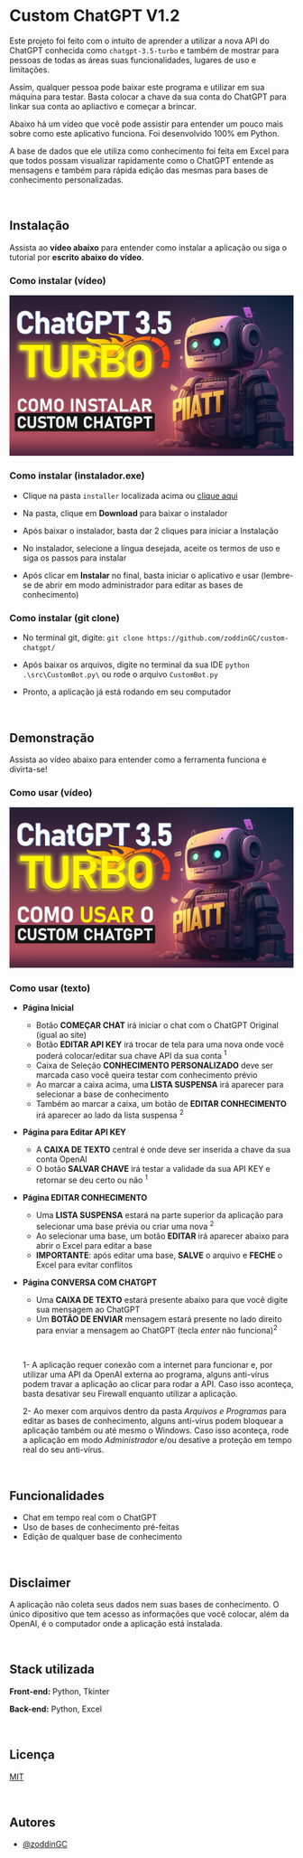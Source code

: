 
# Custom ChatGPT V1.2

Este projeto foi feito com o intuito de aprender a utilizar a nova API do ChatGPT conhecida como `chatgpt-3.5-turbo` e também de mostrar para pessoas de todas as áreas suas funcionalidades, lugares de uso e limitações.

Assim, qualquer pessoa pode baixar este programa e utilizar em sua máquina para testar. Basta colocar a chave da sua conta do ChatGPT para linkar sua conta ao apliactivo e começar a brincar.

Abaixo há um vídeo que você pode assistir para entender um pouco mais sobre como este aplicativo funciona. Foi desenvolvido 100% em Python.

A base de dados que ele utiliza como conhecimento foi feita em Excel para que todos possam visualizar rapidamente como o ChatGPT entende as mensagens e também para rápida edição das mesmas para bases de conhecimento personalizadas.

&nbsp;
## Instalação

Assista ao **vídeo abaixo** para entender como instalar a aplicação ou siga o tutorial por **escrito abaixo do vídeo**.

### Como instalar (vídeo)

[![COMO INSTALAR CUSTOM CHATGPT](https://github.com/zoddinGC/custom-chatgpt/blob/main/youtube/Installer%20image.png?raw=true)](https://www.youtube.com/watch?v=dvWfFrWAgmo "Instalação Custom ChatGPT")

### Como instalar (instalador.exe)

- Clique na pasta `installer` localizada acima ou [clique aqui](https://github.com/zoddinGC/custom-chatgpt/blob/main/installer/customChatGPT_WINDOWS_1.2_setup.exe)

- Na pasta, clique em **Download** para baixar o instalador

- Após baixar o instalador, basta dar 2 cliques para iniciar a Instalação

- No instalador, selecione a língua desejada, aceite os termos de uso e siga os passos para instalar

- Após clicar em **Instalar** no final, basta iniciar o aplicativo e usar (lembre-se de abrir em modo administrador para editar as bases de conhecimento)

### Como instalar (git clone)

- No terminal git, digite: `git clone https://github.com/zoddinGC/custom-chatgpt/`

- Após baixar os arquivos, digite no terminal da sua IDE `python .\src\CustomBot.py\` ou rode o arquivo `CustomBot.py`

- Pronto, a aplicação já está rodando em seu computador

&nbsp;
## Demonstração

Assista ao vídeo abaixo para entender como a ferramenta funciona e divirta-se!

### Como usar (vídeo)

[![COMO INSTALAR CUSTOM CHATGPT](https://github.com/zoddinGC/custom-chatgpt/blob/main/youtube/Usage%20image.png?raw=true)](https://www.youtube.com/watch?v=3KlVZibOYvE "Instalação Custom ChatGPT")

### Como usar (texto)

- **Página Inicial**
    
    * Botão **COMEÇAR CHAT** irá iniciar o chat com o ChatGPT Original (igual ao site)
    * Botão **EDITAR API KEY** irá trocar de tela para uma nova onde você poderá colocar/editar sua chave API da sua conta <sup>1</sup>
    * Caixa de Seleção **CONHECIMENTO PERSONALIZADO** deve ser marcada caso você queira testar com conhecimento prévio
    * Ao marcar a caixa acima, uma **LISTA SUSPENSA** irá aparecer para selecionar a base de conhecimento
    * Também ao marcar a caixa, um botão de **EDITAR CONHECIMENTO** irá aparecer ao lado da lista suspensa <sup>2</sup>

- **Página para Editar API KEY**

    * A **CAIXA DE TEXTO** central é onde deve ser inserida a chave da sua conta OpenAI
    * O botão **SALVAR CHAVE** irá testar a validade da sua API KEY e retornar se deu certo ou não <sup>1</sup>

- **Página EDITAR CONHECIMENTO**
    * Uma **LISTA SUSPENSA** estará na parte superior da aplicação para selecionar uma base prévia ou criar uma nova <sup>2</sup>
    * Ao selecionar uma base, um botão **EDITAR** irá aparecer abaixo para abrir o Excel para editar a base
    * **IMPORTANTE**: após editar uma base, **SALVE** o arquivo e **FECHE** o Excel para evitar conflitos

- **Página CONVERSA COM CHATGPT**
    * Uma **CAIXA DE TEXTO** estará presente abaixo para que você digite sua mensagem ao ChatGPT
    * Um **BOTÃO DE ENVIAR** mensagem estará presente no lado direito para enviar a mensagem ao ChatGPT (tecla *enter* não funciona)<sup>2</sup>

    &nbsp;

    1- A aplicação requer conexão com a internet para funcionar e, por utilizar uma API da OpenAI externa ao programa, alguns anti-vírus podem travar a aplicação ao clicar para rodar a API. Caso isso aconteça, basta desativar seu Firewall enquanto utilizar a aplicação.

    2- Ao mexer com arquivos dentro da pasta *Arquivos e Programas* para editar as bases de conhecimento, alguns anti-vírus podem bloquear a aplicação também ou até mesmo o Windows. Caso isso aconteça, rode a aplicação em modo *Administrador* e/ou desative a proteção em tempo real do seu anti-vírus.


&nbsp;


## Funcionalidades

- Chat em tempo real com o ChatGPT
- Uso de bases de conhecimento pré-feitas
- Edição de qualquer base de conhecimento

&nbsp;
## Disclaimer

A aplicação não coleta seus dados nem suas bases de conhecimento. O único dipositivo que tem acesso as informações que você colocar, além da OpenAI, é o computador onde a aplicação está instalada.

&nbsp;
## Stack utilizada

**Front-end:** Python, Tkinter

**Back-end:** Python, Excel

&nbsp;
## Licença

[MIT](https://github.com/zoddinGC/custom-chatgpt/blob/main/LICENSE)

&nbsp;
## Autores

- [@zoddinGC](https://github.com/zoddinGC/)
